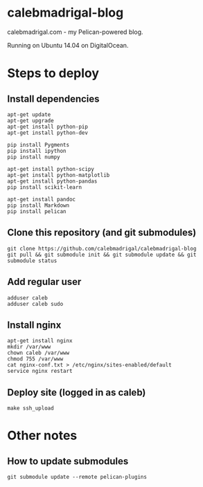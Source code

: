 calebmadrigal-blog
==================

calebmadrigal.com - my Pelican-powered blog.

Running on Ubuntu 14.04 on DigitalOcean.

# Steps to deploy

## Install dependencies

    apt-get update
    apt-get upgrade
    apt-get install python-pip
    apt-get install python-dev

    pip install Pygments
    pip install ipython
    pip install numpy

    apt-get install python-scipy
    apt-get install python-matplotlib
    apt-get install python-pandas
    pip install scikit-learn

    apt-get install pandoc
    pip install Markdown
    pip install pelican

## Clone this repository (and git submodules)

    git clone https://github.com/calebmadrigal/calebmadrigal-blog
    git pull && git submodule init && git submodule update && git submodule status

## Add regular user

    adduser caleb
    adduser caleb sudo

## Install nginx

    apt-get install nginx
    mkdir /var/www
    chown caleb /var/www
    chmod 755 /var/www
    cat nginx-conf.txt > /etc/nginx/sites-enabled/default
    service nginx restart

## Deploy site (logged in as caleb)

    make ssh_upload


# Other notes

## How to update submodules

    git submodule update --remote pelican-plugins


